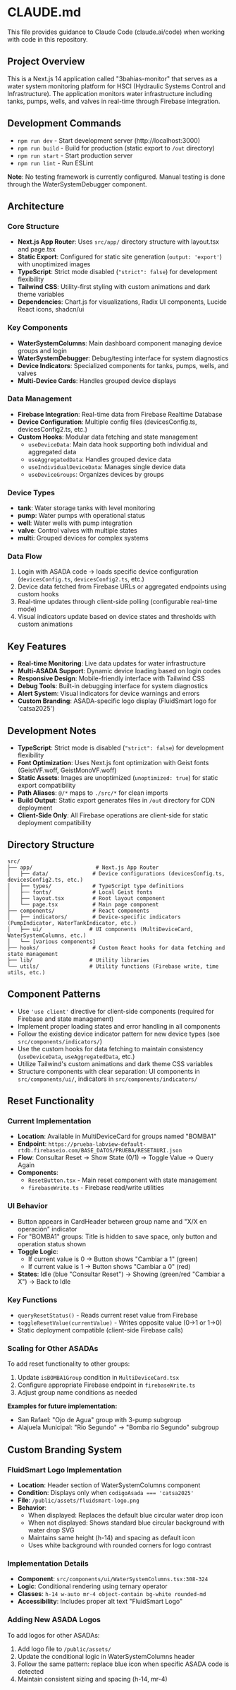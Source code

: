 # CLAUDE.md

This file provides guidance to Claude Code (claude.ai/code) when working with code in this repository.

## Project Overview

This is a Next.js 14 application called "3bahias-monitor" that serves as a water system monitoring platform for HSCI (Hydraulic Systems Control and Infrastructure). The application monitors water infrastructure including tanks, pumps, wells, and valves in real-time through Firebase integration.

## Development Commands

- `npm run dev` - Start development server (http://localhost:3000)
- `npm run build` - Build for production (static export to `/out` directory)
- `npm run start` - Start production server
- `npm run lint` - Run ESLint

**Note**: No testing framework is currently configured. Manual testing is done through the WaterSystemDebugger component.

## Architecture

### Core Structure
- **Next.js App Router**: Uses `src/app/` directory structure with layout.tsx and page.tsx
- **Static Export**: Configured for static site generation (`output: 'export'`) with unoptimized images
- **TypeScript**: Strict mode disabled (`"strict": false`) for development flexibility
- **Tailwind CSS**: Utility-first styling with custom animations and dark theme variables
- **Dependencies**: Chart.js for visualizations, Radix UI components, Lucide React icons, shadcn/ui

### Key Components
- **WaterSystemColumns**: Main dashboard component managing device groups and login
- **WaterSystemDebugger**: Debug/testing interface for system diagnostics
- **Device Indicators**: Specialized components for tanks, pumps, wells, and valves
- **Multi-Device Cards**: Handles grouped device displays

### Data Management
- **Firebase Integration**: Real-time data from Firebase Realtime Database
- **Device Configuration**: Multiple config files (devicesConfig.ts, devicesConfig2.ts, etc.)
- **Custom Hooks**: Modular data fetching and state management
  - `useDeviceData`: Main data hook supporting both individual and aggregated data
  - `useAggregatedData`: Handles grouped device data
  - `useIndividualDeviceData`: Manages single device data
  - `useDeviceGroups`: Organizes devices by groups

### Device Types
- **tank**: Water storage tanks with level monitoring
- **pump**: Water pumps with operational status
- **well**: Water wells with pump integration
- **valve**: Control valves with multiple states
- **multi**: Grouped devices for complex systems

### Data Flow
1. Login with ASADA code → loads specific device configuration (`devicesConfig.ts`, `devicesConfig2.ts`, etc.)
2. Device data fetched from Firebase URLs or aggregated endpoints using custom hooks
3. Real-time updates through client-side polling (configurable real-time mode)
4. Visual indicators update based on device states and thresholds with custom animations

## Key Features

- **Real-time Monitoring**: Live data updates for water infrastructure
- **Multi-ASADA Support**: Dynamic device loading based on login codes
- **Responsive Design**: Mobile-friendly interface with Tailwind CSS
- **Debug Tools**: Built-in debugging interface for system diagnostics
- **Alert System**: Visual indicators for device warnings and errors
- **Custom Branding**: ASADA-specific logo display (FluidSmart logo for 'catsa2025')

## Development Notes

- **TypeScript**: Strict mode is disabled (`"strict": false`) for development flexibility
- **Font Optimization**: Uses Next.js font optimization with Geist fonts (GeistVF.woff, GeistMonoVF.woff)
- **Static Assets**: Images are unoptimized (`unoptimized: true`) for static export compatibility
- **Path Aliases**: `@/*` maps to `./src/*` for clean imports
- **Build Output**: Static export generates files in `/out` directory for CDN deployment
- **Client-Side Only**: All Firebase operations are client-side for static deployment compatibility

## Directory Structure

```
src/
├── app/                    # Next.js App Router
│   ├── data/              # Device configurations (devicesConfig.ts, devicesConfig2.ts, etc.)
│   ├── types/             # TypeScript type definitions
│   ├── fonts/             # Local Geist fonts
│   ├── layout.tsx         # Root layout component
│   └── page.tsx           # Main page component
├── components/            # React components
│   ├── indicators/        # Device-specific indicators (PumpIndicator, WaterTankIndicator, etc.)
│   ├── ui/               # UI components (MultiDeviceCard, WaterSystemColumns, etc.)
│   └── [various components]
├── hooks/                 # Custom React hooks for data fetching and state management
├── lib/                  # Utility libraries
└── utils/                # Utility functions (Firebase write, time utils, etc.)
```

## Component Patterns

- Use `'use client'` directive for client-side components (required for Firebase and state management)
- Implement proper loading states and error handling in all components
- Follow the existing device indicator pattern for new device types (see `src/components/indicators/`)
- Use the custom hooks for data fetching to maintain consistency (`useDeviceData`, `useAggregatedData`, etc.)
- Utilize Tailwind's custom animations and dark theme CSS variables
- Structure components with clear separation: UI components in `src/components/ui/`, indicators in `src/components/indicators/`

## Reset Functionality

### Current Implementation
- **Location**: Available in MultiDeviceCard for groups named "BOMBA1"
- **Endpoint**: `https://prueba-labview-default-rtdb.firebaseio.com/BASE_DATOS/PRUEBA/RESETAURI.json`
- **Flow**: Consultar Reset → Show State (0/1) → Toggle Value → Query Again
- **Components**: 
  - `ResetButton.tsx` - Main reset component with state management
  - `firebaseWrite.ts` - Firebase read/write utilities

### UI Behavior
- Button appears in CardHeader between group name and "X/X en operación" indicator
- For "BOMBA1" groups: Title is hidden to save space, only button and operation status shown
- **Toggle Logic**: 
  - If current value is 0 → Button shows "Cambiar a 1" (green)
  - If current value is 1 → Button shows "Cambiar a 0" (red)
- **States**: Idle (blue "Consultar Reset") → Showing (green/red "Cambiar a X") → Back to Idle

### Key Functions
- `queryResetStatus()` - Reads current reset value from Firebase
- `toggleResetValue(currentValue)` - Writes opposite value (0→1 or 1→0)
- Static deployment compatible (client-side Firebase calls)

### Scaling for Other ASADAs
To add reset functionality to other groups:
1. Update `isBOMBA1Group` condition in `MultiDeviceCard.tsx` 
2. Configure appropriate Firebase endpoint in `firebaseWrite.ts`
3. Adjust group name conditions as needed

**Examples for future implementation:**
- San Rafael: "Ojo de Agua" group with 3-pump subgroup
- Alajuela Municipal: "Rio Segundo" → "Bomba rio Segundo" subgroup

## Custom Branding System

### FluidSmart Logo Implementation
- **Location**: Header section of WaterSystemColumns component
- **Condition**: Displays only when `codigoAsada === 'catsa2025'`
- **File**: `/public/assets/fluidsmart-logo.png`
- **Behavior**: 
  - When displayed: Replaces the default blue circular water drop icon
  - When not displayed: Shows standard blue circular background with water drop SVG
  - Maintains same height (h-14) and spacing as default icon
  - Uses white background with rounded corners for logo contrast

### Implementation Details
- **Component**: `src/components/ui/WaterSystemColumns.tsx:308-324`
- **Logic**: Conditional rendering using ternary operator
- **Classes**: `h-14 w-auto mr-4 object-contain bg-white rounded-md`
- **Accessibility**: Includes proper alt text "FluidSmart Logo"

### Adding New ASADA Logos
To add logos for other ASADAs:
1. Add logo file to `/public/assets/`
2. Update the conditional logic in WaterSystemColumns header
3. Follow the same pattern: replace blue icon when specific ASADA code is detected
4. Maintain consistent sizing and spacing (h-14, mr-4)